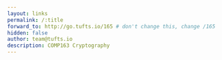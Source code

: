 ```yaml
---
layout: links
permalink: /:title
forward_to: http://go.tufts.io/165 # don't change this, change /165
hidden: false
author: team@tufts.io
description: COMP163 Cryptography
---
```

